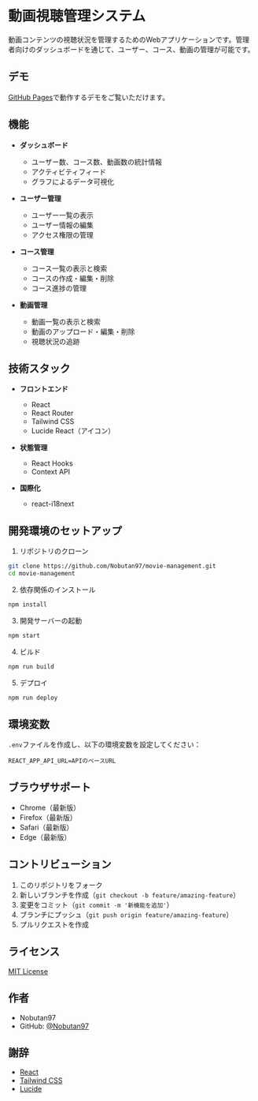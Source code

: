 # 動画視聴管理システム

動画コンテンツの視聴状況を管理するためのWebアプリケーションです。管理者向けのダッシュボードを通じて、ユーザー、コース、動画の管理が可能です。

## デモ

[GitHub Pages](https://nobutan97.github.io/movie-management/)で動作するデモをご覧いただけます。

## 機能

- **ダッシュボード**
  - ユーザー数、コース数、動画数の統計情報
  - アクティビティフィード
  - グラフによるデータ可視化

- **ユーザー管理**
  - ユーザー一覧の表示
  - ユーザー情報の編集
  - アクセス権限の管理

- **コース管理**
  - コース一覧の表示と検索
  - コースの作成・編集・削除
  - コース進捗の管理

- **動画管理**
  - 動画一覧の表示と検索
  - 動画のアップロード・編集・削除
  - 視聴状況の追跡

## 技術スタック

- **フロントエンド**
  - React
  - React Router
  - Tailwind CSS
  - Lucide React（アイコン）

- **状態管理**
  - React Hooks
  - Context API

- **国際化**
  - react-i18next

## 開発環境のセットアップ

1. リポジトリのクローン
```bash
git clone https://github.com/Nobutan97/movie-management.git
cd movie-management
```

2. 依存関係のインストール
```bash
npm install
```

3. 開発サーバーの起動
```bash
npm start
```

4. ビルド
```bash
npm run build
```

5. デプロイ
```bash
npm run deploy
```

## 環境変数

`.env`ファイルを作成し、以下の環境変数を設定してください：

```env
REACT_APP_API_URL=APIのベースURL
```

## ブラウザサポート

- Chrome（最新版）
- Firefox（最新版）
- Safari（最新版）
- Edge（最新版）

## コントリビューション

1. このリポジトリをフォーク
2. 新しいブランチを作成（`git checkout -b feature/amazing-feature`）
3. 変更をコミット（`git commit -m '新機能を追加'`）
4. ブランチにプッシュ（`git push origin feature/amazing-feature`）
5. プルリクエストを作成

## ライセンス

[MIT License](LICENSE)

## 作者

- Nobutan97
- GitHub: [@Nobutan97](https://github.com/Nobutan97)

## 謝辞

- [React](https://reactjs.org/)
- [Tailwind CSS](https://tailwindcss.com/)
- [Lucide](https://lucide.dev/) 